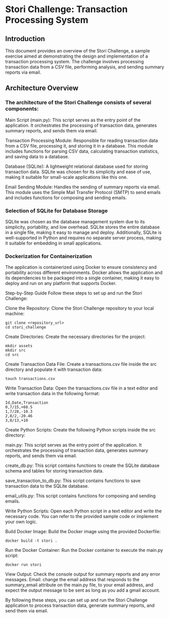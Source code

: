 # Stori Challenge: Transaction Processing System

## Introduction
This document provides an overview of the Stori Challenge, a sample exercise aimed at demonstrating the design and implementation of a transaction processing system. The challenge involves processing transaction data from a CSV file, performing analysis, and sending summary reports via email.

## Architecture Overview

### The architecture of the Stori Challenge consists of several components:

Main Script (main.py): This script serves as the entry point of the application. It orchestrates the processing of transaction data, generates summary reports, and sends them via email.

Transaction Processing Module: Responsible for reading transaction data from a CSV file, processing it, and storing it in a database. This module includes functions for parsing CSV data, calculating transaction statistics, and saving data to a database.

Database (SQLite): A lightweight relational database used for storing transaction data. SQLite was chosen for its simplicity and ease of use, making it suitable for small-scale applications like this one.

Email Sending Module: Handles the sending of summary reports via email. This module uses the Simple Mail Transfer Protocol (SMTP) to send emails and includes functions for composing and sending emails.

### Selection of SQLite for Database Storage
SQLite was chosen as the database management system due to its simplicity, portability, and low overhead. SQLite stores the entire database in a single file, making it easy to manage and deploy. Additionally, SQLite is well-supported in Python and requires no separate server process, making it suitable for embedding in small applications.

### Dockerization for Containerization
The application is containerized using Docker to ensure consistency and portability across different environments. Docker allows the application and its dependencies to be packaged into a single container, making it easy to deploy and run on any platform that supports Docker.

Step-by-Step Guide
Follow these steps to set up and run the Stori Challenge:

Clone the Repository: Clone the Stori Challenge repository to your local machine:
```
git clone <repository_url>
cd stori_challenge
```
Create Directories: Create the necessary directories for the project:
```
mkdir assets
mkdir src
cd src
```

Create Transaction Data File: Create a transactions.csv file inside the src directory and populate it with transaction data:
```
touch transactions.csv
```

Write Transaction Data: Open the transactions.csv file in a text editor and write transaction data in the following format:
```
Id,Date,Transaction
0,7/15,+60.5
1,7/28,-10.3
2,8/2,-20.46
3,8/13,+10
```

Create Python Scripts: Create the following Python scripts inside the src directory:

main.py: This script serves as the entry point of the application. It orchestrates the processing of transaction data, generates summary reports, and sends them via email.

create_db.py: This script contains functions to create the SQLite database schema and tables for storing transaction data.

save_transaction_to_db.py: This script contains functions to save transaction data to the SQLite database.

email_utils.py: This script contains functions for composing and sending emails.

Write Python Scripts: Open each Python script in a text editor and write the necessary code. You can refer to the provided sample code or implement your own logic.

Build Docker Image: Build the Docker image using the provided Dockerfile:
```
docker build -t stori .
```

Run the Docker Container: Run the Docker container to execute the main.py script:
```
docker run stori
```

View Output: Check the console output for summary reports and any error messages.
Email: change the email address that responds to the summary_email attribute on the main.py file, to your email address, and expect the output message to be sent as long as you add a gmail account.

By following these steps, you can set up and run the Stori Challenge application to process transaction data, generate summary reports, and send them via email.